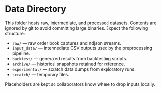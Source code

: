 # Data Directory

This folder hosts raw, intermediate, and processed datasets. Contents are ignored by git to avoid committing large binaries. Expect the following structure:

- `raw/` — raw order book captures and ndjson streams.
- `input_data/` — intermediate CSV outputs used by the preprocessing pipeline.
- `backtest/` — generated results from backtesting scripts.
- `archive/` — historical snapshots retained for reference.
- `experimental/` — scratch data dumps from exploratory runs.
- `scratch/` — temporary files.

Placeholders are kept so collaborators know where to drop inputs locally.
